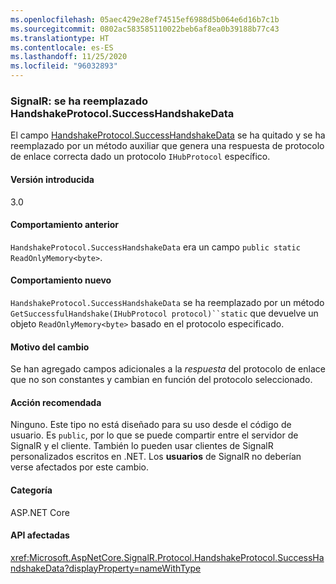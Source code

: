 ```yaml
---
ms.openlocfilehash: 05aec429e28ef74515ef6988d5b064e6d16b7c1b
ms.sourcegitcommit: 0802ac583585110022beb6af8ea0b39188b77c43
ms.translationtype: HT
ms.contentlocale: es-ES
ms.lasthandoff: 11/25/2020
ms.locfileid: "96032893"
---
```

### <a name="signalr-handshakeprotocolsuccesshandshakedata-replaced"></a>SignalR: se ha reemplazado HandshakeProtocol.SuccessHandshakeData

El campo [HandshakeProtocol.SuccessHandshakeData](https://github.com/dotnet/aspnetcore/blob/c5b2bc0df2a0027832bf7d01dfb19ca39cd08ae6/src/SignalR/common/SignalR.Common/src/Protocol/HandshakeProtocol.cs#L27) se ha quitado y se ha reemplazado por un método auxiliar que genera una respuesta de protocolo de enlace correcta dado un protocolo `IHubProtocol` específico.

#### <a name="version-introduced"></a>Versión introducida

3.0

#### <a name="old-behavior"></a>Comportamiento anterior

`HandshakeProtocol.SuccessHandshakeData` era un campo `public static ReadOnlyMemory<byte>`.

#### <a name="new-behavior"></a>Comportamiento nuevo

`HandshakeProtocol.SuccessHandshakeData` se ha reemplazado por un método `GetSuccessfulHandshake(IHubProtocol protocol)``static` que devuelve un objeto `ReadOnlyMemory<byte>` basado en el protocolo especificado.

#### <a name="reason-for-change"></a>Motivo del cambio

Se han agregado campos adicionales a la _respuesta_ del protocolo de enlace que no son constantes y cambian en función del protocolo seleccionado.

#### <a name="recommended-action"></a>Acción recomendada

Ninguno. Este tipo no está diseñado para su uso desde el código de usuario. Es `public`, por lo que se puede compartir entre el servidor de SignalR y el cliente. También lo pueden usar clientes de SignalR personalizados escritos en .NET. Los **usuarios** de SignalR no deberían verse afectados por este cambio.

#### <a name="category"></a>Categoría

ASP.NET Core

#### <a name="affected-apis"></a>API afectadas

<xref:Microsoft.AspNetCore.SignalR.Protocol.HandshakeProtocol.SuccessHandshakeData?displayProperty=nameWithType>

<!--

#### Affected APIs

`F:Microsoft.AspNetCore.SignalR.Protocol.HandshakeProtocol.SuccessHandshakeData`

-->
